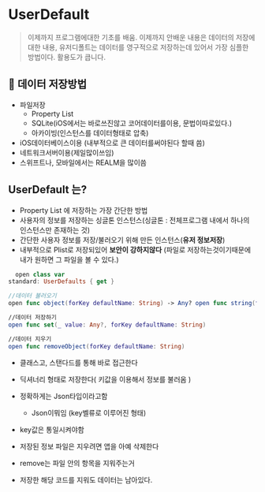 # UserDefault

> 이제까지 프로그램에대한 기초를 배움. 이제까지 안배운 내용은 데이터의 저장에 대한 내용, 유저디폴트는 데이터를 영구적으로 저장하는데 있어서 가장 심플한 방법이다. 활용도가 큽니다.


## 🤖 데이터 저장방법
- 파일저장
	- Property List
	- SQLite(iOS에서는 바로쓰진않고 코어데이터를이용, 문법이따로있다.)
	- 아카이빙(인스턴스를 데이터형태로 압축)
- iOS데이터베이스이용 (내부적으로 큰 데이터를써야된다 할때 씀)
- 네트워크서버이용(제일많이쓰임)
- 스위프트나, 모바일에서는 REALM을 많이씀


## UserDefault 는?
- Property List 에 저장하는 가장 간단한 방법
- 사용자의 정보를 저장하는 싱글톤 인스턴스(싱글톤 : 전체프로그램 내에서 하나의 인스턴스만 존재하는 것)
- 간단한 사용자 정보를 저장/불러오기 위해 만든 인스턴스(**유저 정보저장**)
- 내부적으로 Plist로 저장되있어 **보안이 강하지않다** (파일로 저장하는것이기때문에 내가 원하면 그 파일을 볼 수 있다.)


```swift  open class var
standard: UserDefaults { get }//데이터 불러오기open func object(forKey defaultName: String) -> Any? open func string(forKey defaultName: String) -> String? open func array(forKey defaultName: String) -> [Any]?//데이터 저장하기open func set(_ value: Any?, forKey defaultName: String)//데이터 지우기open func removeObject(forKey defaultName: String)
```

- 클래스고, 스탠다드를 통해 바로 접근한다
- 딕셔너리 형태로 저장한다( 키값을 이용해서 정보를 불러옴 )
- 정확하게는 Json타입이라고함 
	- Json이뭐임 (key벨류로 이루어진 형태)
- key값은 통일시켜야함

- 저장된 정보 파일은 지우려면 앱을 아예 삭제한다
- remove는 파일 안의 항목을 지워주는거 
- 저장한 해당 코드를 지워도 데이터는 남아있다.
